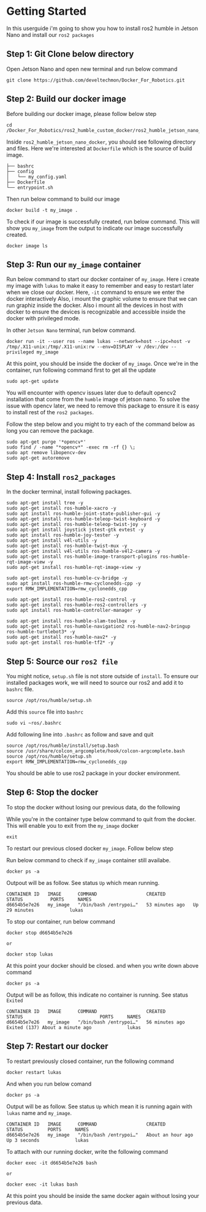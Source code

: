 # Getting Started

In this userguide i'm going to show you how to install ros2 humble in Jetson Nano
and install our `ros2 packages`

## Step 1: Git Clone below directory
Open Jetson Nano and open new terminal and run below command
```
git clone https://github.com/develtechmon/Docker_For_Robotics.git
```

## Step 2: Build our docker image
Before building our docker image, please follow below step
```
cd /Docker_For_Robotics/ros2_humble_custom_docker/ros2_humble_jetson_nano_docker
```
Inside `ros2_humble_jetson_nano_docker`, you should see following directory and files.
Here we're interested at `Dockerfile` which is the source of build image.
```
├── bashrc
├── config
│   └── my_config.yaml
├── Dockerfile
└── entrypoint.sh
```
Then run below command to build our image
```
docker build -t my_image .
```
To check if our image is successfully created, run below command. 
This will show you `my_image` from the output to indicate our image successfully created.
```
docker image ls
```
## Step 3: Run our `my_image` container

Run below command to start our docker container of `my_image`.
Here i create my image with `lukas` to make it easy to remember and easy to restart later when we close our docker.
Here, `-it` command to ensure we enter the docker interactively
Also, i mount the graphic volume to ensure that we can run graphiz inside the docker.
Also i mount all the devices in host with docker to ensure the devices is recognizable and accessible inside the docker with privileged mode.

In other `Jetson Nano` terminal, run below command.
```
docker run -it --user ros --name lukas --network=host --ipc=host -v /tmp/.X11-unix:/tmp/.X11-unix:rw --env=DISPLAY -v /dev:/dev --privileged my_image
```

At this point, you should be inside the docker of `my_image`. Once we're in the container, run following command first to get all the update
```
sudo apt-get update
```

You will encounter with opencv issues later due to default opencv2 installation that come from the `humble` image
of jetson nano. To solve the issue with opencv later, we need to remove this package to ensure it is easy to install
rest of the `ros2 packages`.

Follow the step below and you might to try each of the command below as long you can remove the package.
```
sudo apt-get purge '*opencv*'
sudo find / -name "*opencv*" -exec rm -rf {} \;
sudo apt remove libopencv-dev
sudo apt-get autoremove
```

## Step 4: Install `ros2_packages`

In the docker terminal, install following packages.
```
sudo apt-get install tree -y
sudo apt-get install ros-humble-xacro -y
sudo apt install ros-humble-joint-state-publisher-gui -y
sudo apt-get install ros-humble-teleop-twist-keyboard -y
sudo apt-get install ros-humble-teleop-twist-joy -y
sudo apt-get install joystick jstest-gtk evtest -y
sudo apt install ros-humble-joy-tester -y
sudo apt-get install v4l-utils -y
sudo apt-get install ros-humble-twist-mux -y
sudo apt-get install v4l-utils ros-humble-v4l2-camera -y
sudo apt-get install ros-humble-image-transport-plugins ros-humble-rqt-image-view -y
sudo apt-get install ros-humble-rqt-image-view -y

sudo apt-get install ros-humble-cv-bridge -y
sudo apt install ros-humble-rmw-cyclonedds-cpp -y
export RMW_IMPLEMENTATION=rmw_cyclonedds_cpp

sudo apt-get install ros-humble-ros2-control -y
sudo apt-get install ros-humble-ros2-controllers -y
sudo apt install ros-humble-controller-manager -y

sudo apt-get install ros-humble-slam-toolbox -y
sudo apt-get install ros-humble-navigation2 ros-humble-nav2-bringup ros-humble-turtlebot3* -y
sudo apt-get install ros-humble-nav2* -y
sudo apt-get install ros-humble-tf2* -y
```

## Step 5: Source our `ros2 file`
You might notice, `setup.sh` file is not store outside of `install`. To ensure our installed packages work, 
we will need to source our ros2 and add it to `bashrc` file.
```
source /opt/ros/humble/setup.sh
```
Add this `source` file into `bashrc`
```
sudo vi ~ros/.bashrc
```
Add following line into `.bashrc` as follow and save and quit
```
source /opt/ros/humble/install/setup.bash
source /usr/share/colcon_argcomplete/hook/colcon-argcomplete.bash
source /opt/ros/humble/setup.sh
export RMW_IMPLEMENTATION=rmw_cyclonedds_cpp
```
You should be able to use ros2 package in your docker environment.

## Step 6: Stop the docker 
To stop the docker without losing our previous data, do the following

While you're in the container type below command to quit from the docker. This will enable you
to exit from the `my_image` docker
```
exit
```

To restart our previous closed docker `my_image`. Follow below step

Run below command to check if `my_image` container still availabe.
```
docker ps -a
```

Outpout will be as follow. See status `Up` which mean running.
```
CONTAINER ID   IMAGE      COMMAND                  CREATED          STATUS          PORTS     NAMES
d6654b5e7e26   my_image   "/bin/bash /entrypoi…"   53 minutes ago   Up 29 minutes             lukas
```
To stop our container, run below command
```
docker stop d6654b5e7e26

or

docker stop lukas
```
At this point your docker should be closed. and when you write down above command
```
docker ps -a
```
Output will be as follow, this indicate no container is running. See status `Exited`
```
CONTAINER ID   IMAGE      COMMAND                  CREATED          STATUS                            PORTS     NAMES
d6654b5e7e26   my_image   "/bin/bash /entrypoi…"   56 minutes ago   Exited (137) About a minute ago             lukas
```
## Step 7: Restart our docker
To restart previously closed container, run the following command
```
docker restart lukas
```
And when you run below comand
```
docker ps -a
```
Output will be as follow. See status `Up` which mean it is running again with `lukas` name and `my_image`.
```
CONTAINER ID   IMAGE      COMMAND                  CREATED             STATUS         PORTS     NAMES
d6654b5e7e26   my_image   "/bin/bash /entrypoi…"   About an hour ago   Up 3 seconds             lukas
```
To attach with our running docker, write the following command
```
docker exec -it d6654b5e7e26 bash

or

docker exec -it lukas bash
```

At this point you should be inside the same docker again without losing your previous data.
